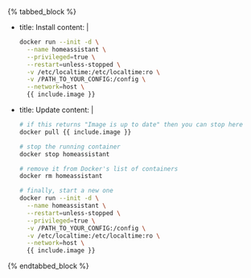 {% tabbed_block %}

- title: Install
  content: |

    ```bash
    docker run --init -d \
      --name homeassistant \
      --privileged=true \
      --restart=unless-stopped \
      -v /etc/localtime:/etc/localtime:ro \
      -v /PATH_TO_YOUR_CONFIG:/config \
      --network=host \
      {{ include.image }}
    ```

- title: Update
  content: |

    ```bash
    # if this returns "Image is up to date" then you can stop here
    docker pull {{ include.image }}
    ```

    ```bash
    # stop the running container
    docker stop homeassistant
    ```

    ```bash
    # remove it from Docker's list of containers
    docker rm homeassistant
    ```

    ```bash
    # finally, start a new one
    docker run --init -d \
      --name homeassistant \
      --restart=unless-stopped \
      --privileged=true \
      -v /PATH_TO_YOUR_CONFIG:/config \
      -v /etc/localtime:/etc/localtime:ro \
      --network=host \
      {{ include.image }}
    ```

{% endtabbed_block %}
